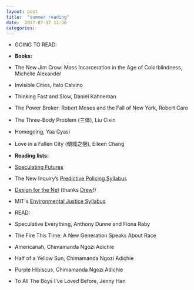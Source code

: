 ```yaml
---
layout: post
title:  "summer reading"
date:  2017-07-17 11:30
categories: 
---
```


* GOING TO READ: 

* **Books:** 
* The New Jim Crow: Mass Incarceration in the Age of Colorblindness, Michelle Alexander
* Invisible Cities, Italo Calvino
* Thinking Fast and Slow, Daniel Kahneman
* The Power Broker: Robert Moses and the Fall of New York, Robert Caro
* The Three-Body Problem (三体), Liu Cixin
* Homegoing, Yaa Gyasi
* Love in a Fallen City (傾城之戀), Eileen Chang

* **Reading lists:** 
* [Speculating Futures](speculatingfutures.club)
* The New Inquiry’s [Predictive Policing Syllabus](https://thenewinquiry.com/a-predictive-policing-syllabus/)
* [Design for the Net](http://spring2017.designforthe.net/library) (thanks [Drew](drewwallacegames.com)!) 
* MIT's [Environmental Justice Syllabus](https://ocw.mit.edu/courses/urban-studies-and-planning/11-368-environmental-justice-fall-2004/readings/) 

* READ:

* Speculative Everything, Anthony Dunne and Fiona Raby
* The Fire This Time: A New Generation Speaks About Race
* Americanah, Chimamanda Ngozi Adichie
* Half of a Yellow Sun, Chimamanda Ngozi Adichie
* Purple Hibiscus, Chimamanda Ngozi Adichie
* To All The Boys I've Loved Before, Jenny Han 

